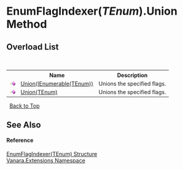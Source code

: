 # EnumFlagIndexer(*TEnum*).Union Method 
 


## Overload List
&nbsp;<table><tr><th></th><th>Name</th><th>Description</th></tr><tr><td>![Public method](media/pubmethod.gif "Public method")</td><td><a href="5a6b743c-f26b-8fd3-7296-4831feb5d382">Union(IEnumerable(TEnum))</a></td><td>
Unions the specified flags.</td></tr><tr><td>![Public method](media/pubmethod.gif "Public method")</td><td><a href="650f9797-8ac2-ec6a-bf59-f2c1844e6e8c">Union(TEnum)</a></td><td>
Unions the specified flags.</td></tr></table>&nbsp;
<a href="#enumflagindexer(*tenum*).union-method">Back to Top</a>

## See Also


#### Reference
<a href="9bf6d8f0-02ad-950e-9721-68dfefdb4bca">EnumFlagIndexer(TEnum) Structure</a><br /><a href="9abe54ff-18ce-e333-beed-30e855655381">Vanara.Extensions Namespace</a><br />